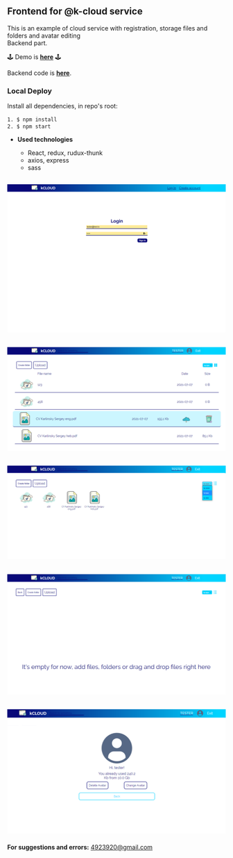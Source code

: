 ## **Frontend for @k-cloud service**

This is an example of cloud service with registration, storage files and folders and avatar editing<br />
Backend part. <br />

🕹 Demo is <a href="https://kcloud-react.herokuapp.com" target="_blank">**here**</a> 🕹

Backend code is <a href="https://github.com/ieffai/k-cloud-back" target="_blank">**here**</a>.

### Local Deploy

Install all dependencies, in repo's root:

```
1. $ npm install
2. $ npm start

```

- **Used technologies**

  - React, redux, rudux-thunk
  - axios, express
  - sass

## ![k-cloud](./k-cloud1.png)

## ![k-cloud](./k-cloud2.png)

## ![k-cloud](./k-cloud3.png)

## ![k-cloud](./k-cloud4.png)

## ![k-cloud](./k-cloud5.png)

**For suggestions and errors:**
4923920@gmail.com
